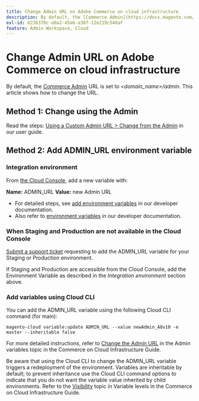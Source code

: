 ```yaml
---
title: Change Admin URL on Adobe Commerce on cloud infrastructure
description: By default, the [Commerce Admin](https://docs.magento.com/m2/ee/user_guide/stores/admin.html) URL is set to *&lt;domain\_name&gt;/admin*. This article shows how to change the URL.
exl-id: 6236370c-e0a2-45a6-a38f-12e219c540af
feature: Admin Workspace, Cloud
---
```

# Change Admin URL on Adobe Commerce on cloud infrastructure

By default, the [Commerce Admin](https://experienceleague.adobe.com/docs/commerce-admin/start/admin/admin.html) URL is set to *<domain\_name>/admin*. This article shows how to change the URL.

## Method 1: Change using the Admin

Read the steps: [Using a Custom Admin URL > Change from the Admin](https://experienceleague.adobe.com/docs/commerce-admin/stores-sales/site-store/store-urls.html#use-a-custom-admin-url) in our user guide.

## Method 2: Add ADMIN\_URL environment variable

### Integration environment

From [the Cloud Console](https://experienceleague.adobe.com/docs/commerce-cloud-service/user-guide/project/overview.html), add a new variable with:

 **Name:** ADMIN\_URL **Value:** new Admin URL

* For detailed steps, see [add environment variables](https://experienceleague.adobe.com/docs/commerce-cloud-service/user-guide/project/overview.html#configure-environment) in our developer documentation.
* Also refer to [environment variables](https://experienceleague.adobe.com/docs/commerce-cloud-service/user-guide/configure/env/stage/variables-admin.html) in our developer documentation.

### When Staging and Production are not available in the Cloud Console

 [Submit a support ticket](/help/help-center-guide/help-center/magento-help-center-user-guide.md#submit-ticket) requesting to add the ADMIN\_URL variable for your Staging or Production environment.

If Staging and Production are accessible from the Cloud Console, add the Environment Variable as described in the *Integration environment* section above.

### Add variables using Cloud CLI

You can add the ADMIN\_URL variable using the following Cloud CLI command (for main):

`magento-cloud variable:update ADMIN_URL --value newAdmin_A8v10 -e master --inheritable false`

For more detailed instructions, refer to [Change the Admin URL](https://experienceleague.adobe.com/docs/commerce-cloud-service/user-guide/configure/env/stage/variables-admin.html?lang=en#change-the-admin-url) in the Admin variables topic in the Commerce on Cloud Infrastructure Guide.

Be aware that using the Cloud CLI to change the ADMIN\_URL variable triggers a redeployment of the environment. Variables are inheritable by default; to prevent inheritance use the Cloud CLI command options to indicate that you do not want the variable value inherited by child environments. Refer to the [Visibility](/docs/commerce-cloud-service/user-guide/configure/env/variable-levels.html#visibility) topic in Variable levels in the Commerce on Cloud Infrastructure Guide. 
